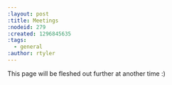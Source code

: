```yaml
---
:layout: post
:title: Meetings
:nodeid: 279
:created: 1296845635
:tags:
  - general
:author: rtyler
---
```


This page will be fleshed out further at another time :)
